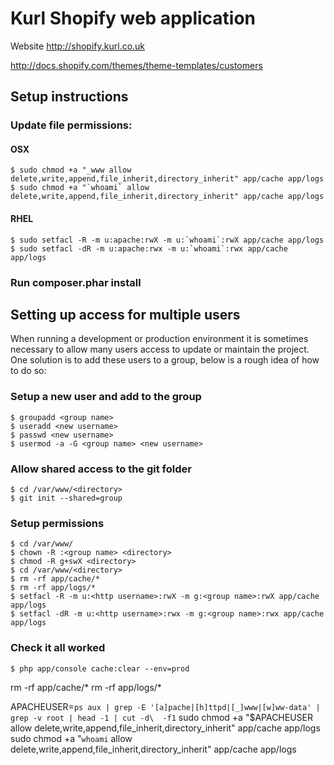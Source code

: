 # Kurl Shopify web application

Website http://shopify.kurl.co.uk

http://docs.shopify.com/themes/theme-templates/customers

## Setup instructions

### Update file permissions:

#### OSX
```
$ sudo chmod +a "_www allow delete,write,append,file_inherit,directory_inherit" app/cache app/logs
$ sudo chmod +a "`whoami` allow delete,write,append,file_inherit,directory_inherit" app/cache app/logs
```

#### RHEL
```
$ sudo setfacl -R -m u:apache:rwX -m u:`whoami`:rwX app/cache app/logs
$ sudo setfacl -dR -m u:apache:rwx -m u:`whoami`:rwx app/cache app/logs
```

### Run composer.phar install

## Setting up access for multiple users

When running a development or production environment it is sometimes necessary to allow many users access to update or
maintain the project. One solution is to add these users to a group, below is a rough idea of how to do so:

### Setup a new user and add to the group

```
$ groupadd <group name>
$ useradd <new username>
$ passwd <new username>
$ usermod -a -G <group name> <new username>
```

### Allow shared access to the git folder

```
$ cd /var/www/<directory>
$ git init --shared=group
```

### Setup permissions

```
$ cd /var/www/
$ chown -R :<group name> <directory>
$ chmod -R g+swX <directory>
$ cd /var/www/<directory>
$ rm -rf app/cache/*
$ rm -rf app/logs/*
$ setfacl -R -m u:<http username>:rwX -m g:<group name>:rwX app/cache app/logs
$ setfacl -dR -m u:<http username>:rwx -m g:<group name>:rwx app/cache app/logs
```

### Check it all worked

```
$ php app/console cache:clear --env=prod
```

rm -rf app/cache/*
rm -rf app/logs/*

APACHEUSER=`ps aux | grep -E '[a]pache|[h]ttpd|[_]www|[w]ww-data' | grep -v root | head -1 | cut -d\  -f1`
sudo chmod +a "$APACHEUSER allow delete,write,append,file_inherit,directory_inherit" app/cache app/logs
sudo chmod +a "`whoami` allow delete,write,append,file_inherit,directory_inherit" app/cache app/logs